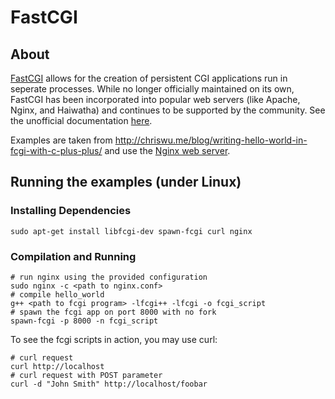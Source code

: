 # FastCGI
## About
[FastCGI](https://en.wikipedia.org/wiki/FastCGI) allows for the creation of persistent CGI applications run in seperate processes. While no longer officially maintained on its own, FastCGI has been incorporated into popular web servers (like Apache, Nginx, and Haiwatha) and continues to be supported by the community. See the unofficial documentation [here](https://fast-cgi.github.io/).

Examples are taken from http://chriswu.me/blog/writing-hello-world-in-fcgi-with-c-plus-plus/ and use the [Nginx web server](https://www.nginx.com/).

## Running the examples (under Linux)
### Installing Dependencies
```
sudo apt-get install libfcgi-dev spawn-fcgi curl nginx
```
### Compilation and Running
```
# run nginx using the provided configuration
sudo nginx -c <path to nginx.conf>
# compile hello_world
g++ <path to fcgi program> -lfcgi++ -lfcgi -o fcgi_script
# spawn the fcgi app on port 8000 with no fork
spawn-fcgi -p 8000 -n fcgi_script
```
To see the fcgi scripts in action, you may use curl:
```
# curl request
curl http://localhost
# curl request with POST parameter
curl -d "John Smith" http://localhost/foobar